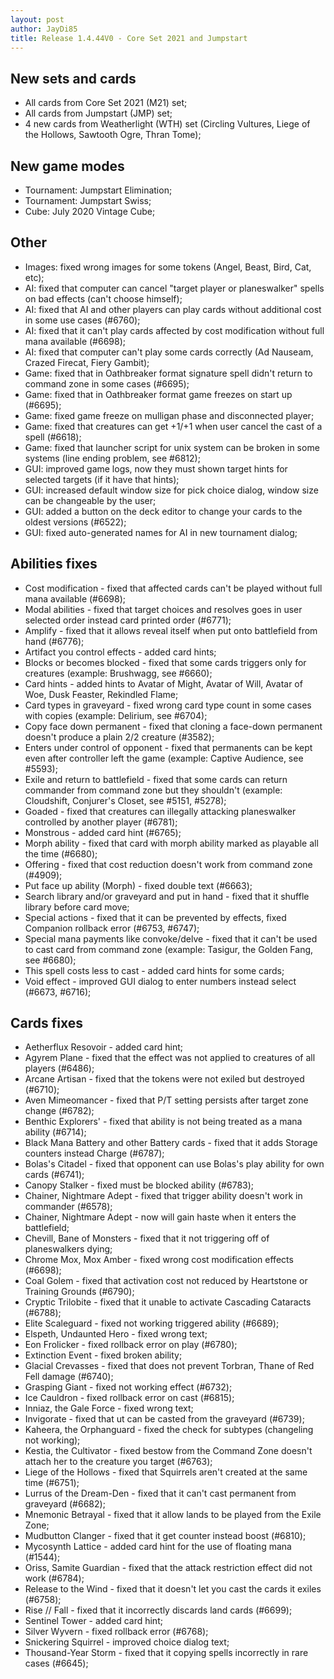 ```yaml
---
layout: post
author: JayDi85
title: Release 1.4.44V0 - Core Set 2021 and Jumpstart
---
```

## New sets and cards
* All cards from Core Set 2021 (M21) set;
* All cards from Jumpstart (JMP) set;
* 4 new cards from Weatherlight (WTH) set (Circling Vultures, Liege of the Hollows, Sawtooth Ogre, Thran Tome);

## New game modes
* Tournament: Jumpstart Elimination;
* Tournament: Jumpstart Swiss;
* Cube: July 2020 Vintage Cube;

## Other
* Images: fixed wrong images for some tokens (Angel, Beast, Bird, Cat, etc);
* AI: fixed that computer can cancel "target player or planeswalker" spells on bad effects (can't choose himself);
* AI: fixed that AI and other players can play cards without additional cost in some use cases (#6760);
* AI: fixed that it can't play cards affected by cost modification without full mana available (#6698);
* AI: fixed that computer can't play some cards correctly (Ad Nauseam, Crazed Firecat, Fiery Gambit);
* Game: fixed that in Oathbreaker format signature spell didn't return to command zone in some cases (#6695);
* Game: fixed that in Oathbreaker format game freezes on start up (#6695);
* Game: fixed game freeze on mulligan phase and disconnected player;
* Game: fixed that creatures can get +1/+1 when user cancel the cast of a spell (#6618);
* Game: fixed that launcher script for unix system can be broken in some systems (line ending problem, see #6812);
* GUI: improved game logs, now they must shown target hints for selected targets (if it have that hints);
* GUI: increased default window size for pick choice dialog, window size can be changeable by the user;
* GUI: added a button on the deck editor to change your cards to the oldest versions (#6522);
* GUI: fixed auto-generated names for AI in new tournament dialog;

## Abilities fixes
* Cost modification - fixed that affected cards can't be played without full mana available (#6698);
* Modal abilities - fixed that target choices and resolves goes in user selected order instead card printed order (#6771);
* Amplify - fixed that it allows reveal itself when put onto battlefield from hand (#6776);
* Artifact you control effects - added card hints;
* Blocks or becomes blocked - fixed that some cards triggers only for creatures (example: Brushwagg, see #6660);
* Card hints - added hints to Avatar of Might, Avatar of Will, Avatar of Woe, Dusk Feaster, Rekindled Flame;
* Card types in graveyard - fixed wrong card type count in some cases with copies (example: Delirium, see #6704);
* Copy face down permanent - fixed that cloning a face-down permanent doesn't produce a plain 2/2 creature (#3582);
* Enters under control of opponent - fixed that permanents can be kept even after controller left the game (example: Captive Audience, see #5593);
* Exile and return to battlefield - fixed that some cards can return commander from command zone but they shouldn't (example: Cloudshift, Conjurer's Closet, see #5151, #5278);
* Goaded - fixed that creatures can illegally attacking planeswalker controlled by another player (#6781);
* Monstrous - added card hint (#6765);
* Morph ability - fixed that card with morph ability marked as playable all the time (#6680);
* Offering - fixed that cost reduction doesn't work from command zone (#4909);
* Put face up ability (Morph) - fixed double text (#6663);
* Search library and/or graveyard and put in hand - fixed that it shuffle library before card move;
* Special actions - fixed that it can be prevented by effects, fixed Companion rollback error (#6753, #6747);
* Special mana payments like convoke/delve - fixed that it can't be used to cast card from command zone (example: Tasigur, the Golden Fang, see #6680);
* This spell costs less to cast - added card hints for some cards;
* Void effect - improved GUI dialog to enter numbers instead select (#6673, #6716);

## Cards fixes
* Aetherflux Resovoir - added card hint;
* Agyrem Plane - fixed that the effect was not applied to creatures of all players (#6486);
* Arcane Artisan - fixed that the tokens were not exiled but destroyed (#6710);
* Aven Mimeomancer - fixed that P/T setting persists after target zone change (#6782);
* Benthic Explorers' - fixed that ability is not being treated as a mana ability (#6714);
* Black Mana Battery and other Battery cards - fixed that it adds Storage counters instead Charge (#6787);
* Bolas's Citadel - fixed that opponent can use Bolas's play ability for own cards (#6741);
* Canopy Stalker - fixed must be blocked ability (#6783);
* Chainer, Nightmare Adept - fixed that trigger ability doesn't work in commander (#6578);
* Chainer, Nightmare Adept - now will gain haste when it enters the battlefield;
* Chevill, Bane of Monsters - fixed that it not triggering off of planeswalkers dying;
* Chrome Mox, Mox Amber - fixed wrong cost modification effects (#6698);
* Coal Golem - fixed that activation cost not reduced by Heartstone or Training Grounds (#6790);
* Cryptic Trilobite - fixed that it unable to activate Cascading Cataracts (#6788);
* Elite Scaleguard - fixed not working triggered ability (#6689);
* Elspeth, Undaunted Hero - fixed wrong text;
* Eon Frolicker - fixed rollback error on play (#6780);
* Extinction Event - fixed broken ability;
* Glacial Crevasses - fixed that does not prevent Torbran, Thane of Red Fell damage (#6740);
* Grasping Giant - fixed not working effect (#6732);
* Ice Cauldron - fixed rollback error on cast (#6815); 
* Inniaz, the Gale Force - fixed wrong text;
* Invigorate - fixed that ut can be casted from the graveyard (#6739);
* Kaheera, the Orphanguard - fixed the check for subtypes (changeling not working);
* Kestia, the Cultivator - fixed bestow from the Command Zone doesn't attach her to the creature you target (#6763);
* Liege of the Hollows - fixed that Squirrels aren't created at the same time (#6751);
* Lurrus of the Dream-Den - fixed that it can't cast permanent from graveyard (#6682);
* Mnemonic Betrayal - fixed that it allow lands to be played from the Exile Zone;
* Mudbutton Clanger - fixed that it get counter instead boost (#6810);
* Mycosynth Lattice - added card hint for the use of floating mana (#1544);
* Oriss, Samite Guardian - fixed that the attack restriction effect did not work (#6784);
* Release to the Wind - fixed that it doesn't let you cast the cards it exiles (#6758);
* Rise // Fall - fixed that it incorrectly discards land cards (#6699);
* Sentinel Tower - added card hint;
* Silver Wyvern - fixed rollback error (#6768);
* Snickering Squirrel - improved choice dialog text;
* Thousand-Year Storm - fixed that it copying spells incorrectly in rare cases (#6645);